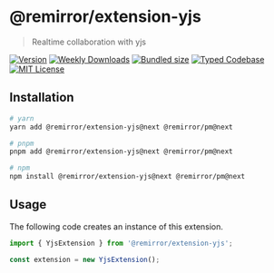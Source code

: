 # @remirror/extension-yjs

> Realtime collaboration with yjs

[![Version][version]][npm] [![Weekly Downloads][downloads-badge]][npm] [![Bundled size][size-badge]][size] [![Typed Codebase][typescript]](#) [![MIT License][license]](#)

[version]: https://flat.badgen.net/npm/v/@remirror/extension-yjs/next
[npm]: https://npmjs.com/package/@remirror/extension-yjs/v/next
[license]: https://flat.badgen.net/badge/license/MIT/purple
[size]: https://bundlephobia.com/result?p=@remirror/extension-yjs@next
[size-badge]: https://flat.badgen.net/bundlephobia/minzip/@remirror/extension-yjs
[typescript]: https://flat.badgen.net/badge/icon/TypeScript?icon=typescript&label
[downloads-badge]: https://badgen.net/npm/dw/@remirror/extension-yjs/red?icon=npm

## Installation

```bash
# yarn
yarn add @remirror/extension-yjs@next @remirror/pm@next

# pnpm
pnpm add @remirror/extension-yjs@next @remirror/pm@next

# npm
npm install @remirror/extension-yjs@next @remirror/pm@next
```

## Usage

The following code creates an instance of this extension.

```ts
import { YjsExtension } from '@remirror/extension-yjs';

const extension = new YjsExtension();
```

